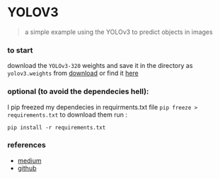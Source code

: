 # YOLOV3

> a simple example using the YOLOv3 to predict objects in images

### to start

download the `YOLOv3-320` weights and save it in the directory as `yolov3.weights` from [download]('https://pjreddie.com/media/files/yolov3.weights') or find it [here]('https://pjreddie.com/darknet/yolo/')

### optional (to avoid the dependecies hell):

I pip freezed my dependecies in requirments.txt file `pip freeze > requirements.txt` to download them run :

```
pip install -r requirements.txt 
```

### references

- [medium]('https://towardsdatascience.com/object-detection-using-yolov3-using-keras-80bf35e61ce1')
- [github]('https://github.com/arshren/YOLOV3/blob/master/YOLO%20Step%20by%20Step.ipynb')